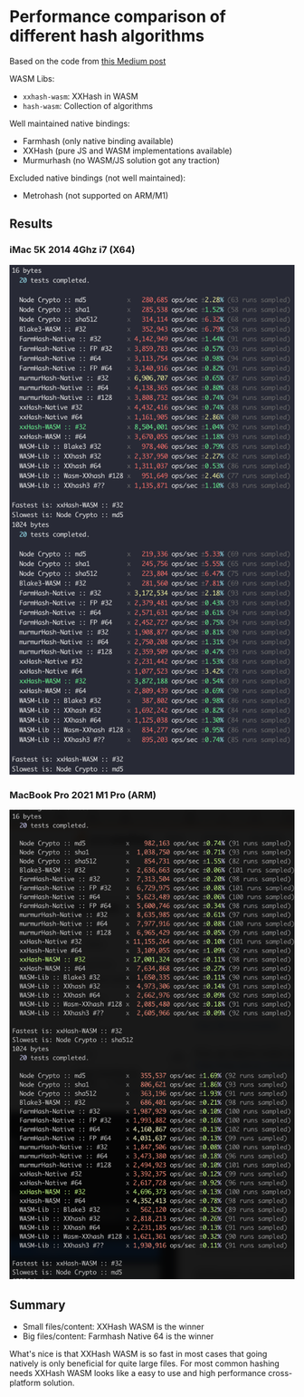 # Performance comparison of different hash algorithms

Based on the code from [this Medium post](https://medium.com/@drainingsun/in-search-of-a-good-node-js-hashing-algorithm-8052b6923a3b)

WASM Libs:

- `xxhash-wasm`: XXHash in WASM
- `hash-wasm`: Collection of algorithms

Well maintained native bindings:

- Farmhash (only native binding available)
- XXHash (pure JS and WASM implementations available)
- Murmurhash (no WASM/JS solution got any traction)

Excluded native bindings (not well maintained):

- Metrohash (not supported on ARM/M1)

## Results

### iMac 5K 2014 4Ghz i7 (X64)

![imac results](measured-on-imac-5k-2014-4ghz-i7.png)

### MacBook Pro 2021 M1 Pro (ARM)

![macbook results](measured-on-macbook-pro-2021.png)

## Summary

- Small files/content: XXHash WASM is the winner
- Big files/content: Farmhash Native 64 is the winner

What's nice is that XXHash WASM is so fast in most cases that going natively is only beneficial for quite large files. For most common hashing needs XXHash WASM looks like a easy to use and high performance cross-platform solution.
